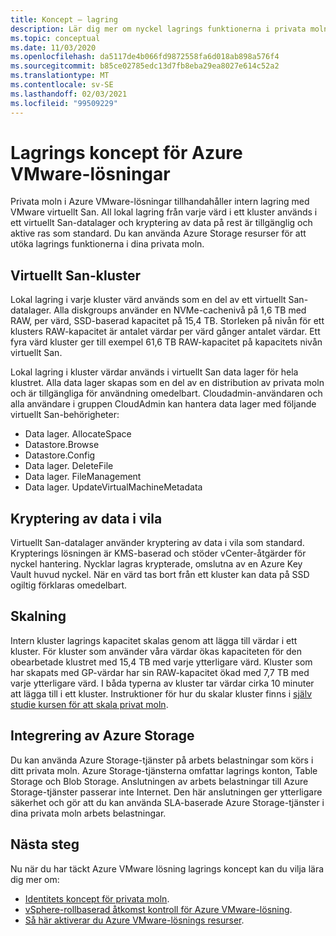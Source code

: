 ```yaml
---
title: Koncept – lagring
description: Lär dig mer om nyckel lagrings funktionerna i privata moln i Azure VMware-lösningar.
ms.topic: conceptual
ms.date: 11/03/2020
ms.openlocfilehash: da5117de4b066fd9872558fa6d018ab898a576f4
ms.sourcegitcommit: b85ce02785edc13d7fb8eba29ea8027e614c52a2
ms.translationtype: MT
ms.contentlocale: sv-SE
ms.lasthandoff: 02/03/2021
ms.locfileid: "99509229"
---
```

#  <a name="azure-vmware-solution-storage-concepts"></a>Lagrings koncept för Azure VMware-lösningar

Privata moln i Azure VMware-lösningar tillhandahåller intern lagring med VMware virtuellt San. All lokal lagring från varje värd i ett kluster används i ett virtuellt San-datalager och kryptering av data på rest är tillgänglig och aktive ras som standard. Du kan använda Azure Storage resurser för att utöka lagrings funktionerna i dina privata moln.

## <a name="vsan-clusters"></a>Virtuellt San-kluster

Lokal lagring i varje kluster värd används som en del av ett virtuellt San-datalager. Alla diskgroups använder en NVMe-cachenivå på 1,6 TB med RAW, per värd, SSD-baserad kapacitet på 15,4 TB. Storleken på nivån för ett klusters RAW-kapacitet är antalet värdar per värd gånger antalet värdar. Ett fyra värd kluster ger till exempel 61,6 TB RAW-kapacitet på kapacitets nivån virtuellt San.

Lokal lagring i kluster värdar används i virtuellt San data lager för hela klustret. Alla data lager skapas som en del av en distribution av privata moln och är tillgängliga för användning omedelbart. Cloudadmin-användaren och alla användare i gruppen CloudAdmin kan hantera data lager med följande virtuellt San-behörigheter:
- Data lager. AllocateSpace
- Datastore.Browse
- Datastore.Config
- Data lager. DeleteFile
- Data lager. FileManagement
- Data lager. UpdateVirtualMachineMetadata

## <a name="data-at-rest-encryption"></a>Kryptering av data i vila

Virtuellt San-datalager använder kryptering av data i vila som standard. Krypterings lösningen är KMS-baserad och stöder vCenter-åtgärder för nyckel hantering. Nycklar lagras krypterade, omslutna av en Azure Key Vault huvud nyckel. När en värd tas bort från ett kluster kan data på SSD ogiltig förklaras omedelbart.

## <a name="scaling"></a>Skalning

Intern kluster lagrings kapacitet skalas genom att lägga till värdar i ett kluster. För kluster som använder våra värdar ökas kapaciteten för den obearbetade klustret med 15,4 TB med varje ytterligare värd. Kluster som har skapats med GP-värdar har sin RAW-kapacitet ökad med 7,7 TB med varje ytterligare värd. I båda typerna av kluster tar värdar cirka 10 minuter att lägga till i ett kluster. Instruktioner för hur du skalar kluster finns i [själv studie kursen för att skala privat moln][tutorial-scale-private-cloud].

## <a name="azure-storage-integration"></a>Integrering av Azure Storage

Du kan använda Azure Storage-tjänster på arbets belastningar som körs i ditt privata moln. Azure Storage-tjänsterna omfattar lagrings konton, Table Storage och Blob Storage. Anslutningen av arbets belastningar till Azure Storage-tjänster passerar inte Internet. Den här anslutningen ger ytterligare säkerhet och gör att du kan använda SLA-baserade Azure Storage-tjänster i dina privata moln arbets belastningar.

## <a name="next-steps"></a>Nästa steg

Nu när du har täckt Azure VMware lösning lagrings koncept kan du vilja lära dig mer om:

- [Identitets koncept för privata moln](concepts-identity.md).
- [vSphere-rollbaserad åtkomst kontroll för Azure VMware-lösning](concepts-role-based-access-control.md).
- [Så här aktiverar du Azure VMware-lösnings resurser](enable-azure-vmware-solution.md).

<!-- LINKS - external-->

<!-- LINKS - internal -->
[tutorial-scale-private-cloud]: ./tutorial-scale-private-cloud.md
[concepts-identity]: ./concepts-identity.md
